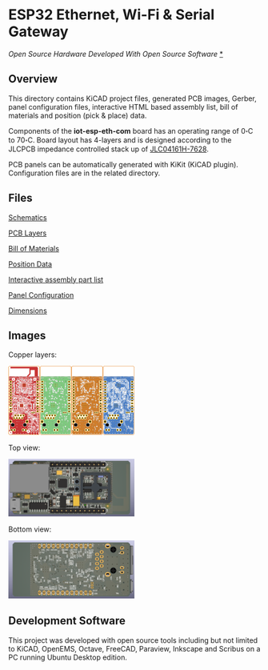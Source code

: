 # ESP32 Ethernet, Wi-Fi & Serial Gateway

_Open Source Hardware Developed With Open Source Software_ [*](#development-software)

## Overview

This directory contains KiCAD project files, generated PCB images, Gerber, panel configuration files, interactive HTML based assembly list, bill of materials and position (pick & place) data.

Components of the **iot-esp-eth-com** board has an operating range of 0॰C to 70॰C. Board layout has 4-layers and is designed according to the JLCPCB impedance controlled stack up of [JLC04161H-7628](https://jlcpcb.com/impedance).

PCB panels can be automatically generated with KiKit (KiCAD plugin). Configuration files are in the related directory.

## Files

[Schematics](./iot-esp-eth-com.pdf)

[PCB Layers](./iot-esp-eth-com-layers.pdf)

[Bill of Materials](./iot-esp-eth-com-bom.csv)

[Position Data](./iot-esp-eth-com-all-pos.csv)

[Interactive assembly part list](./bom/ibom.html)

[Panel Configuration](./panel/config.json)

[Dimensions](./iot-esp-eth-com-dimensions.pdf)

## Images

Copper layers:

<img alt="Copper layers." src="./iot-esp-eth-com-layers.png" width="50%">

Top view:

<img alt="Top view." src="./iot-esp-eth-com-top.png" width="50%">

Bottom view:

<img alt="Bottom view." src="./iot-esp-eth-com-bottom.png" width="50%">

## Development Software

This project was developed with open source tools including but not limited to KiCAD, OpenEMS, Octave, FreeCAD, Paraview, Inkscape and Scribus on a PC running Ubuntu Desktop edition.
